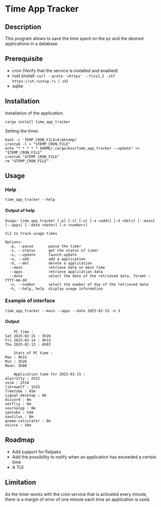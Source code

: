 # Time App Tracker

## Description
This program allows to save the time spent on the pc and the desired applications in a database.

## Prerequisite
- cron (Verify that the service is installed and enabled)
- rust (install: `curl --proto '=https' --tlsv1.2 -sSf https://sh.rustup.rs | sh`)
- sqlite

## Installation
Installation of the application.
```
cargo install time_app_tracker
```
Setting the timer.
```
bash -c 'TEMP_CRON_FILE=$(mktemp)
crontab -l > "$TEMP_CRON_FILE"
echo "* * * * * $HOME/.cargo/bin/time_app_tracker --update" >> "$TEMP_CRON_FILE"
crontab "$TEMP_CRON_FILE"
rm "$TEMP_CRON_FILE"'
```

## Usage

### Help
```
time_app_tracker --help
```

#### Output of help
```
Usage: time_app_tracker [-p] [-s] [-u] [-a <add>] [-d <del>] [--main] [--apps] [--date <date>] [-n <number>]

CLI to track usage times

Options:
  -p, --pause       pause the timer
  -s, --status      get the status of timer
  -u, --update      launch update
  -a, --add         add a application
  -d, --del         delete a application
  --main            retrieve data on main time
  --apps            retrieve application data
  --date            select the date of the retrieved data, foramt : YYYY-mm-dd
  -n, --number      select the number of day of the retrieved data
  -h, --help, help  display usage information
```

### Example of interface
```
time_app_tracker --main --apps --date 2025-02-15 -n 3
```

#### Output
```
	PC time :
Sat 2025-02-15 : 3h26
Fri 2025-02-14 : 4h33
Thu 2025-02-13 : 4h03

	Stats of PC time :
Max : 4h33
Min : 3h26
Mean: 3h00

	Application time for 2025-02-15 :
alacritty : 2h52
nvim : 2h14
librewolf : 1h25
freetube : 45m
signal-desktop : 0m
discord : 0m
netflix : 0m
xournalpp : 0m
spotube : 54m
nautilus : 0m
gnome-calculator : 0m
evince : 58m
```

## Roadmap
- Add support for flatpaks
- Add the possibility to notify when an application has exceeded a certain time
- A TUI

## Limitation
As the timer works with the cron service that is activated every minute, there is a margin of error of one minute each time an application is used.
